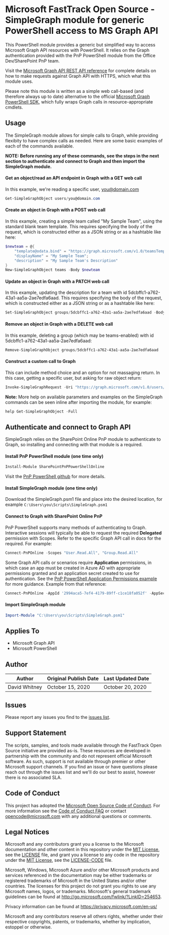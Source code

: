 # Microsoft FastTrack Open Source - SimpleGraph module for generic PowerShell access to MS Graph API

This PowerShell module provides a generic but simplified way to access Microsoft Graph API resources with PowerShell. It relies on the Graph authentication provided with the PnP PowerShell module from the Office Dev/SharePoint PnP team.

Visit the [Microsoft Graph API REST API reference](https://docs.microsoft.com/en-us/graph/api/overview?view=graph-rest-1.0) for complete details on how to make requests against Graph API with HTTPS, which what this module uses.

Please note this module is written as a simple web call-based (and therefore always up to date) alternative to the official [Microsoft Graph PowerShell SDK](https://github.com/microsoftgraph/msgraph-sdk-powershell), which fully wraps Graph calls in resource-appropriate cmdlets.

## Usage

The SimpleGraph module allows for simple calls to Graph, while providing flexibity to have complex calls as needed. Here are some basic examples of each of the commands available.

**NOTE: Before running any of these commands, see the steps in the next section to authenticate and connect to Graph and then import the SimpleGraph module.**

#### Get an object/read an API endpoint in Graph with a GET web call

In this example, we're reading a specific user, you@domain.com

```PowerShell
Get-SimpleGraphObject users/you@domain.com
```

#### Create an object in Graph with a POST web call

In this example, creating a simple team called "My Sample Team", using the standard blank team template. This requires specifying the body of the request, which is constructed either as a JSON string or as a hashtable like here:

```PowerShell
$newteam = @{
    "template@odata.bind" = "https://graph.microsoft.com/v1.0/teamsTemplates('standard')";
    "displayName" = "My Sample Team";
    "description" = "My Sample Team's Description"
}
New-SimpleGraphObject teams -Body $newteam
```

#### Update an object in Graph with a PATCH web call

In this example, updating the description for a team with id 5dcbffc1-a762-43a1-aa5a-2ae7edfa6aad. This requires specifying the body of the request, which is constructed either as a JSON string or as a hashtable like here:

```PowerShell
Set-SimpleGraphObject groups/5dcbffc1-a762-43a1-aa5a-2ae7edfa6aad -Body @{"description" = "New Team Description"}
```

#### Remove an object in Graph with a DELETE web call

In this example, deleting a group (which may be teams-enabled) with id 5dcbffc1-a762-43a1-aa5a-2ae7edfa6aad:

```PowerShell
Remove-SimpleGraphObject groups/5dcbffc1-a762-43a1-aa5a-2ae7edfa6aad
```

#### Construct a custom call to Graph

This can include method choice and an option for not massaging return. In this case, getting a specific user, but asking for raw object return:

```PowerShell
Invoke-SimpleGraphRequest -Uri "https://graph.microsoft.com/v1.0/users/you@domain.com" -Method GET -Raw
```

**Note:** More help on available parameters and examples on the SimpleGraph commands can be seen inline after importing the module, for example:

```PowerShell
help Get-SimpleGraphObject -Full
```

## Authenticate and connect to Graph API

SimpleGraph relies on the SharePoint Online PnP module to authenticate to Graph, so installing and connecting with that module is a required.

#### Install PnP PowerShell module (one time only)

```PowerShell
Install-Module SharePointPnPPowerShellOnline
```

Visit the [PnP PowerShell github](https://github.com/pnp/PnP-PowerShell) for more details.

#### Install SimpleGraph module (one time only)

Download the SimpleGraph.psm1 file and place into the desired location, for example ```C:\Users\you\Scripts\SimpleGraph.psm1```

#### Connect to Graph with SharePoint Online PnP

PnP PowerShell supports many methods of authenticating to Graph. Interactive sessions will typically be able to request the required **Delegated** permission with Scopes. Refer to the specific Graph API call in docs for the required. For example:

```PowerShell
Connect-PnPOnline -Scopes "User.Read.All", "Group.Read.All"
```

Some Graph API calls or scenarios require **Application** permissions, in which case an app must be created in Azure AD with appropriate permissions granted and an application secret created to use for authentication. See the [PnP PowerShell Application Permissions example](https://github.com/pnp/PnP-PowerShell/tree/master/Samples/Graph.ConnectUsingAppPermissions) for more guidance. Example from that reference:

```PowerShell
Connect-PnPOnline -AppId '2994aca5-7ef4-4179-89ff-c1ce18fa052f' -AppSecret 'NvgASDFS4564fas' -AADDomain 'techmikael.onmicrosoft.com'
```

#### Import SimpleGraph module

```PowerShell
Import-Module "C:\Users\you\Scripts\SimpleGraph.psm1"
```

## Applies To

- Microsoft Graph API
- Microsoft PowerShell

## Author


|Author|Original Publish Date|Last Updated Date
|----|--------------------------|--------------
| David Whitney | October 15, 2020 | October 20, 2020

## Issues

Please report any issues you find to the [issues list](https://github.com/microsoft/FastTrack/issues).

## Support Statement

The scripts, samples, and tools made available through the FastTrack Open Source initiative are provided as-is. These resources are developed in partnership with the community and do not represent official Microsoft software. As such, support is not available through premier or other Microsoft support channels. If you find an issue or have questions please reach out through the issues list and we'll do our best to assist, however there is no associated SLA.

## Code of Conduct

This project has adopted the [Microsoft Open Source Code of Conduct](https://opensource.microsoft.com/codeofconduct/).
For more information see the [Code of Conduct FAQ](https://opensource.microsoft.com/codeofconduct/faq/) or
contact [opencode@microsoft.com](mailto:opencode@microsoft.com) with any additional questions or comments.

## Legal Notices

Microsoft and any contributors grant you a license to the Microsoft documentation and other content in this repository under the [MIT License](https://opensource.org/licenses/MIT), see the [LICENSE](LICENSE) file, and grant you a license to any code in the repository under the [MIT License](https://opensource.org/licenses/MIT), see the [LICENSE-CODE](LICENSE-CODE) file.

Microsoft, Windows, Microsoft Azure and/or other Microsoft products and services referenced in the documentation may be either trademarks or registered trademarks of Microsoft in the United States and/or other countries. The licenses for this project do not grant you rights to use any Microsoft names, logos, or trademarks. Microsoft's general trademark guidelines can be found at http://go.microsoft.com/fwlink/?LinkID=254653.

Privacy information can be found at https://privacy.microsoft.com/en-us/

Microsoft and any contributors reserve all others rights, whether under their respective copyrights, patents,
or trademarks, whether by implication, estoppel or otherwise.
